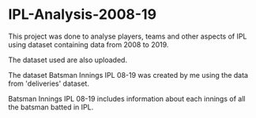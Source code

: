 # IPL-Analysis-2008-19

This project was done to analyse players, teams and other aspects of IPL using dataset containing data from 2008 to 2019.

The dataset used are also uploaded.

The dataset Batsman Innings IPL 08-19 was created by me using the data from 'deliveries' dataset.

Batsman Innings IPL 08-19 includes information about each innings of all the batsman batted in IPL.
